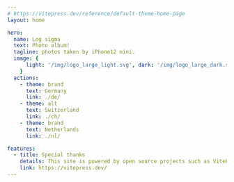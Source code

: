 ```yaml
---
# https://vitepress.dev/reference/default-theme-home-page
layout: home

hero:
  name: Log sigma
  text: Photo album!
  tagline: photos taken by iPhone12 mini.
  image: {
      light: '/img/logo_large_light.svg', dark: '/img/logo_large_dark.svg', alt: 'log sigma'
    }
  actions:
    - theme: brand
      text: Germany
      link: ./de/
    - theme: alt
      text: Switzerland
      link: ./ch/
    - theme: brand
      text: Netherlands
      link: ./nl/

features:
  - title: Special thanks
    details: This site is powered by open source projects such as VitePress.
    link: https://vitepress.dev/
---
```


